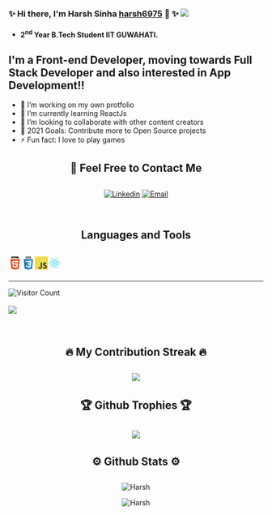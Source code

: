 ### ✨ Hi there, I'm Harsh Sinha [harsh6975][website] 👋 ✨ ![](https://komarev.com/ghpvc/?username=harsh6975&color=blueviolet)
 <h4>       
 
- 2<sup>nd</sup> Year  B.Tech Student IIT GUWAHATI.
 
<h4/>

 
 
 
 
## I'm a Front-end Developer, moving towards Full Stack Developer and also interested in App Development!!

 
- 🔭 I’m working on my own protfolio
- 🌱 I’m currently learning ReactJs
- 👯 I’m looking to collaborate with other content creators
- 🥅 2021 Goals: Contribute more to Open Source projects
- ⚡ Fun fact: I love to play games


### <h2 align="center">🤳 Feel Free to **Contact Me**<h2/>
 <body>
    <div class="img1">
<p align='center'>
<a href="https://www.linkedin.com/in/harsh-sinha-195328197/" target="_blank"><img src="https://icons.iconarchive.com/icons/alecive/flatwoken/64/Apps-Linkedin-icon.png" width="47" alt="Linkedin"></a>  <a href="mailto:harshu1234ashv@gmail.com" target="_blank"><img src="https://icons.iconarchive.com/icons/wwalczyszyn/android-style-honeycomb/64/GMail-icon.png" width="52" alt="Email"></a>
<p/>
</div>
</body>

<br />

### <h2 align="center"> Languages and Tools<h2/>

<p align="center">
<img align="left" alt="HTML5" width="26px" src="https://raw.githubusercontent.com/github/explore/80688e429a7d4ef2fca1e82350fe8e3517d3494d/topics/html/html.png" />
<img align="left" alt="CSS3" width="26px" src="https://raw.githubusercontent.com/github/explore/80688e429a7d4ef2fca1e82350fe8e3517d3494d/topics/css/css.png" />
<img align="left" alt="JavaScript" width="26px" src="https://raw.githubusercontent.com/github/explore/80688e429a7d4ef2fca1e82350fe8e3517d3494d/topics/javascript/javascript.png" />
<img align="left" alt="React" width="26px" src="https://raw.githubusercontent.com/github/explore/80688e429a7d4ef2fca1e82350fe8e3517d3494d/topics/react/react.png" />
 </p> 
<br />
<br />

---

![Visitor Count](https://profile-counter.glitch.me/{harsh6975}/count.svg) <br/>  
 ![](https://komarev.com/ghpvc/?username=harsh6975)<br/>
 
   
 <br/>
 
 ### <h2 align="center">🔥 My Contribution Streak 🔥<h2/>
<p align="center">
 
  <a href="https://github.com/harsh6975/github-readme-streak-stats">
    <img src="https://github-readme-streak-stats.herokuapp.com?user=harsh6975&theme=neon-dark&hide_border=true&border=D3DD21"/>
  </a>
    
### <h2 align="center">🏆 Github Trophies 🏆<h2/>
<p align="center">
  <a href="https://github.com/ryo-ma/github-profile-trophy" target="_blank">
    <img src="https://github-profile-trophy.vercel.app/?username=harsh6975&theme=gruvbox"/>
  </a>
</p>
    
### <h2 align="center">⚙️ Github Stats ⚙️<h2/>   

<p align="center">
<img src="https://github-readme-stats.vercel.app/api?username=harsh6975&count_private=true&show_icons=true&theme=dracula" alt="Harsh" />
</p>

<p align="center">
<img src="https://github-readme-stats.vercel.app/api/top-langs/?username=harsh6975&theme=dracula&layout=compact" alt="Harsh" />
</p>

[website]: https://github.com/harsh6975
[instagram]: https://www.instagram.com/harshsinha672/
[linkedin]: https://www.linkedin.com/in/harsh-sinha-195328197/
